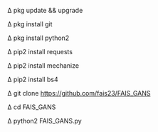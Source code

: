 ∆ pkg update && upgrade

∆ pkg install git

∆ pkg install python2

∆ pip2 install requests

∆ pip2 install mechanize

∆ pip2 install bs4

∆ git clone https://github.com/fais23/FAIS_GANS

∆ cd FAIS_GANS

∆ python2 FAIS_GANS.py
